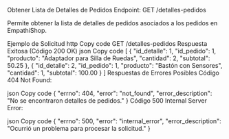 Obtener Lista de Detalles de Pedidos
Endpoint: GET /detalles-pedidos

Permite obtener la lista de detalles de pedidos asociados a los pedidos en EmpathiShop.

Ejemplo de Solicitud
http
Copy code
GET /detalles-pedidos
Respuesta Exitosa (Código 200 OK)
json
Copy code
[
  {
    "id_detalle": 1,
    "id_pedido": 1,
    "producto": "Adaptador para Silla de Ruedas",
    "cantidad": 2,
    "subtotal": 50.25
  },
  {
    "id_detalle": 2,
    "id_pedido": 1,
    "producto": "Bastón con Sensores",
    "cantidad": 1,
    "subtotal": 100.00
  }
]
Respuestas de Errores Posibles
Código 404 Not Found:

json
Copy code
{
  "errno": 404,
  "error": "not_found",
  "error_description": "No se encontraron detalles de pedidos."
}
Código 500 Internal Server Error:

json
Copy code
{
  "errno": 500,
  "error": "internal_error",
  "error_description": "Ocurrió un problema para procesar la solicitud."
}










